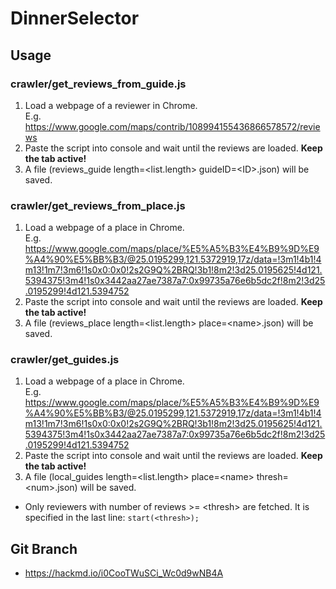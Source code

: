 # DinnerSelector

## Usage

### crawler/get_reviews_from_guide.js
1. Load a webpage of a reviewer in Chrome.  
E.g. https://www.google.com/maps/contrib/108994155436866578572/reviews
2. Paste the script into console and wait until the reviews are loaded. **Keep the tab active!**
3. A file (reviews_guide length=\<list.length> guideID=\<ID>.json) will be saved.

### crawler/get_reviews_from_place.js
1. Load a webpage of a place in Chrome.  
E.g. https://www.google.com/maps/place/%E5%A5%B3%E4%B9%9D%E9%A4%90%E5%BB%B3/@25.0195299,121.5372919,17z/data=!3m1!4b1!4m13!1m7!3m6!1s0x0:0x0!2s2G9Q%2BRQ!3b1!8m2!3d25.0195625!4d121.5394375!3m4!1s0x3442aa27ae7387a7:0x99735a76e6b5dc2f!8m2!3d25.0195299!4d121.5394752
2. Paste the script into console and wait until the reviews are loaded. **Keep the tab active!**
3. A file (reviews_place length=\<list.length> place=\<name>.json) will be saved.

### crawler/get_guides.js
1. Load a webpage of a place in Chrome.  
E.g. https://www.google.com/maps/place/%E5%A5%B3%E4%B9%9D%E9%A4%90%E5%BB%B3/@25.0195299,121.5372919,17z/data=!3m1!4b1!4m13!1m7!3m6!1s0x0:0x0!2s2G9Q%2BRQ!3b1!8m2!3d25.0195625!4d121.5394375!3m4!1s0x3442aa27ae7387a7:0x99735a76e6b5dc2f!8m2!3d25.0195299!4d121.5394752
2. Paste the script into console and wait until the reviews are loaded. **Keep the tab active!**
3. A file (local_guides length=\<list.length> place=\<name> thresh=\<num>.json) will be saved.
* Only reviewers with number of reviews >= \<thresh> are fetched. It is specified in the last line: `start(<thresh>);`

## Git Branch
* https://hackmd.io/i0CooTWuSCi_Wc0d9wNB4A